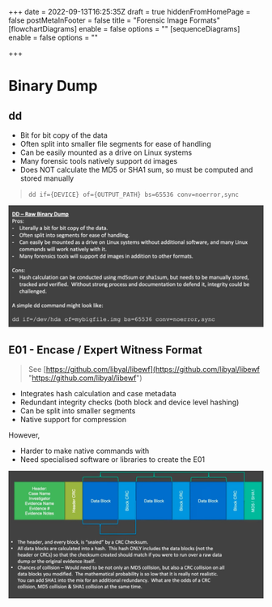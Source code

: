 +++
date = 2022-09-13T16:25:35Z
draft = true
hiddenFromHomePage = false
postMetaInFooter = false
title = "Forensic Image Formats"
[flowchartDiagrams]
enable = false
options = ""
[sequenceDiagrams]
enable = false
options = ""

+++
# Binary Dump

## dd

* Bit for bit copy of the data
* Often split into smaller file segments for ease of handling
* Can be easily mounted as a drive on Linux systems
* Many forensic tools natively support `dd` images
* Does NOT calculate the MD5 or SHA1 sum, so must be computed and stored manually

> `dd if={DEVICE} of={OUTPUT_PATH} bs=65536 conv=noerror,sync`

![](/uploads/snipaste_2022-09-14_02-25-42.jpg)

## E01 - Encase / Expert Witness Format

> See [https://github.com/libyal/libewf](https://github.com/libyal/libewf "https://github.com/libyal/libewf")

* Integrates hash calculation and case metadata
* Redundant integrity checks (both block and device level hashing)
* Can be split into smaller segments
* Native support for compression

However,

* Harder to make native commands with
* Need specialised software or libraries to create the E01

![](/uploads/snipaste_2022-09-14_02-35-01.jpg)